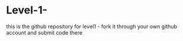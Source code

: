 # Level-1-
this is the github repository for level1 - fork it through your own github account and submit code there 
